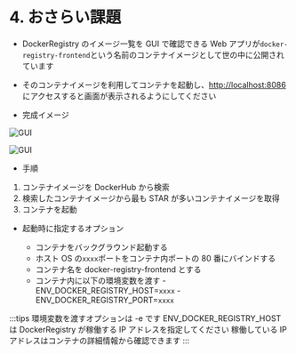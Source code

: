 # 4. おさらい課題

- DockerRegistry のイメージ一覧を GUI で確認できる Web アプリが`docker-registry-frontend`という名前のコンテナイメージとして世の中に公開されています
- そのコンテナイメージを利用してコンテナを起動し、[http://localhost:8086](http://localhost:8086)にアクセスすると画面が表示されるようにしてください

- 完成イメージ

![GUI](/images/registry1.png)

![GUI](/images/registry2.png)

- 手順

1. コンテナイメージを DockerHub から検索
2. 検索したコンテナイメージから最も STAR が多いコンテナイメージを取得
3. コンテナを起動

- 起動時に指定するオプション

  - コンテナをバックグラウンド起動する
  - ホスト OS の`xxxx`ポートをコンテナ内ポートの 80 番にバインドする
  - コンテナ名を docker-registry-frontend とする
  - コンテナ内に以下の環境変数を渡す - ENV_DOCKER_REGISTRY_HOST=`xxxx` - ENV_DOCKER_REGISTRY_PORT=`xxxx`

:::tips
環境変数を渡すオプションは -e です
ENV_DOCKER_REGISTRY_HOST は DockerRegistry が稼働する IP アドレスを指定してください
稼働している IP アドレスはコンテナの詳細情報から確認できます
:::
